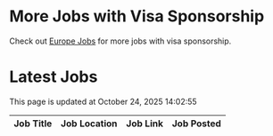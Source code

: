 # More Jobs with Visa Sponsorship

Check out [Europe Jobs](https://github.com/sureshparimi/europejobs#latest-jobs) for more jobs with visa sponsorship.

# Latest Jobs

This page is updated at October 24, 2025 14:02:55

| Job Title | Job Location | Job Link | Job Posted |
| --- | --- | --- | --- |
